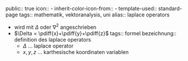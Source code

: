 public:: true
icon:: -
inherit-color-icon-from:: -
template-used:: standard-page
tags:: mathematik, vektoranalysis, uni
alias:: laplace operators

- wird mit $\Delta$ oder $\nabla^2$ angeschrieben
- $\Delta = \pdiff{x}+\pdiff{y}+\pdiff{z}$
  tags:: formel
  bezeichnung:: definition des laplace operators
	- $\Delta$ ... laplace operator
	- $x,y,z$ ... karthesische koordinaten variablen